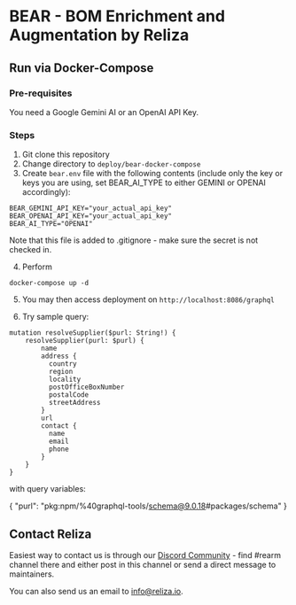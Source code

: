 # BEAR - BOM Enrichment and Augmentation by Reliza

## Run via Docker-Compose

### Pre-requisites
You need a Google Gemini AI or an OpenAI API Key.

### Steps
1. Git clone this repository
2. Change directory to `deploy/bear-docker-compose`
3. Create `bear.env` file with the following contents (include only the key or keys you are using, set BEAR_AI_TYPE to either GEMINI or OPENAI accordingly):

```
BEAR_GEMINI_API_KEY="your_actual_api_key"
BEAR_OPENAI_API_KEY="your_actual_api_key"
BEAR_AI_TYPE="OPENAI"
```

Note that this file is added to .gitignore - make sure the secret is not checked in.

4. Perform
```
docker-compose up -d
```

5. You may then access deployment on `http://localhost:8086/graphql`

6. Try sample query:

```
mutation resolveSupplier($purl: String!) {
    resolveSupplier(purl: $purl) {
        name
        address {
          country
          region
          locality
          postOfficeBoxNumber
          postalCode
          streetAddress
        }
        url
        contact {
          name
          email
          phone
        }
    }
}
```

with query variables:

{
  "purl": "pkg:npm/%40graphql-tools/schema@9.0.18#packages/schema"
}

## Contact Reliza
Easiest way to contact us is through our [Discord Community](https://devopscommunity.org/) - find #rearm channel there and either post in this channel or send a direct message to maintainers.

You can also send us an email to [info@reliza.io](mailto:info@reliza.io).
